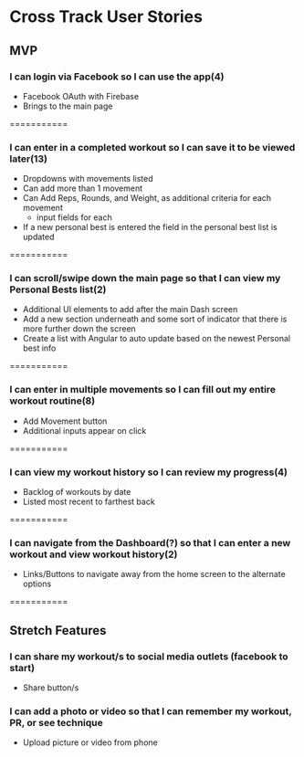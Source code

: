 Cross Track User Stories
============

## MVP

### I can login via Facebook so I can use the app(4)
  * Facebook OAuth with Firebase
  * Brings to the main page

===========

### I can enter in a completed workout so I can save it to be viewed later(13)
  * Dropdowns with movements listed
  * Can add more than 1 movement
  * Can Add Reps, Rounds, and Weight, as additional criteria for each movement
    * input fields for each
  * If a new personal best is entered the field in the personal best list is updated

===========

### I can scroll/swipe down the main page so that I can view my Personal Bests list(2)
  * Additional UI elements to add after the main Dash screen
  * Add a new section underneath and some sort of indicator that there is more further down the screen
  * Create a list with Angular to auto update based on the newest Personal best info

===========

### I can enter in multiple movements so I can fill out my entire workout routine(8)
  * Add Movement button
  * Additional inputs appear on click

===========

### I can view my workout history so I can review my progress(4)
  * Backlog of workouts by date
  * Listed most recent to farthest back

===========

### I can navigate from the Dashboard(?) so that I can enter a new workout and view workout history(2)
  * Links/Buttons to navigate away from the home screen to the alternate options

===========





## Stretch Features

### I can share my workout/s to social media outlets (facebook to start)
  * Share button/s

### I can add a photo or video so that I can remember my workout, PR, or see technique
  * Upload picture or video from phone

